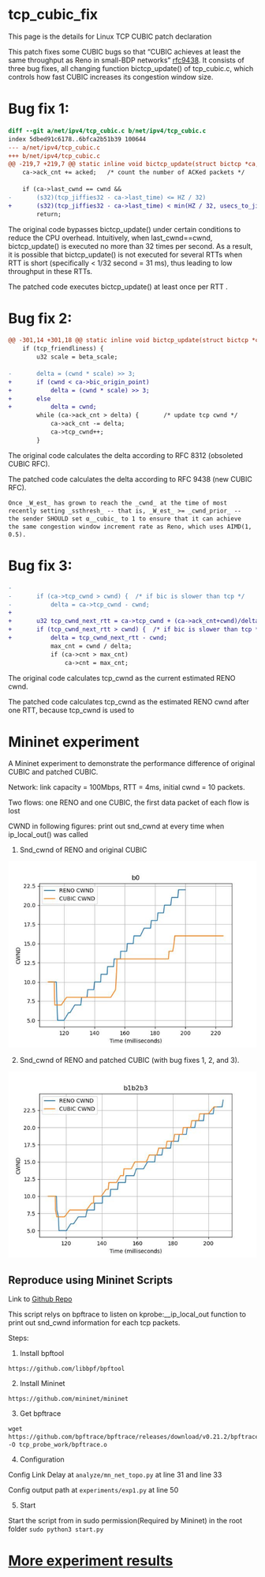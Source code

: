 # tcp_cubic_fix

This page is the details for Linux TCP CUBIC patch declaration 

This patch fixes some CUBIC bugs so that  “CUBIC achieves at least the same throughput as Reno in small-BDP networks” [rfc9438](https://www.rfc-editor.org/rfc/rfc9438.html). 
It consists of three bug fixes, all changing function bictcp_update() of tcp_cubic.c, which controls how fast CUBIC increases its congestion window size.


# Bug fix 1:


```patch
diff --git a/net/ipv4/tcp_cubic.c b/net/ipv4/tcp_cubic.c
index 5dbed91c6178..6bfca2b51b39 100644
--- a/net/ipv4/tcp_cubic.c
+++ b/net/ipv4/tcp_cubic.c
@@ -219,7 +219,7 @@ static inline void bictcp_update(struct bictcp *ca, u32 cwnd, u32 acked)
 	ca->ack_cnt += acked;	/* count the number of ACKed packets */
 
 	if (ca->last_cwnd == cwnd &&
-	    (s32)(tcp_jiffies32 - ca->last_time) <= HZ / 32)
+	    (s32)(tcp_jiffies32 - ca->last_time) < min(HZ / 32, usecs_to_jiffies (ca->delay_min)))
 		return;
```

The original code bypasses bictcp_update() under certain conditions to reduce the CPU overhead. Intuitively, when last_cwnd==cwnd, bictcp_update() is executed no more than 32 times per second. 
As a result, it is possible that bictcp_update() is not executed for several RTTs when RTT is short (specifically < 1/32 second = 31 ms), thus leading to low throughput in these RTTs.

The patched code executes bictcp_update() at least once per RTT .

# Bug fix 2:

 
```patch
@@ -301,14 +301,18 @@ static inline void bictcp_update(struct bictcp *ca, u32 cwnd, u32 acked)
 	if (tcp_friendliness) {
 		u32 scale = beta_scale;
 
-		delta = (cwnd * scale) >> 3;
+		if (cwnd < ca->bic_origin_point)
+			delta = (cwnd * scale) >> 3;
+		else
+			delta = cwnd;
 		while (ca->ack_cnt > delta) {		/* update tcp cwnd */
 			ca->ack_cnt -= delta;
 			ca->tcp_cwnd++;
 		}
```

The original code calculates the delta according to RFC 8312 (obsoleted CUBIC RFC).

The patched code calculates the delta according to RFC 9438 (new CUBIC RFC).

```
Once _W_est_ has grown to reach the _cwnd_ at the time of most
recently setting _ssthresh_ -- that is, _W_est_ >= _cwnd_prior_ --
the sender SHOULD set α__cubic_ to 1 to ensure that it can achieve
the same congestion window increment rate as Reno, which uses AIMD(1,
0.5).
```


# Bug fix 3:

 
```patch
-
-		if (ca->tcp_cwnd > cwnd) {	/* if bic is slower than tcp */
-			delta = ca->tcp_cwnd - cwnd;
+		
+		u32 tcp_cwnd_next_rtt = ca->tcp_cwnd + (ca->ack_cnt+cwnd)/delta;
+		if (tcp_cwnd_next_rtt > cwnd) {  /* if bic is slower than tcp */
+			delta = tcp_cwnd_next_rtt - cwnd;
 			max_cnt = cwnd / delta;
 			if (ca->cnt > max_cnt)
 				ca->cnt = max_cnt;
```

The original code calculates tcp_cwnd as the current estimated RENO cwnd.

The patched code calculates tcp_cwnd as the estimated RENO cwnd after one RTT, because tcp_cwnd is used to   


# Mininet experiment

A Mininet experiment to demonstrate the performance difference of original CUBIC and patched CUBIC.

 
Network: link capacity = 100Mbps, RTT = 4ms, initial cwnd = 10 packets.

Two flows: one RENO and one CUBIC, the first data packet of each flow is lost


CWND in following figures: print out snd_cwnd at every time when ip_local_out() was called


1. Snd_cwnd of RENO and original CUBIC

![Snd_cwnd of RENO and original CUBIC](https://raw.githubusercontent.com/zmrui/tcp_cubic_fix/main/results/Initial%2010%20CWND/First%20group%20RTT%204ms/b0/renocubic_fixb0.jpg)

2. Snd_cwnd of RENO and patched CUBIC (with bug fixes 1, 2, and 3).

![Snd_cwnd of RENO and patched CUBIC](https://raw.githubusercontent.com/zmrui/tcp_cubic_fix/main/results/Initial%2010%20CWND/First%20group%20RTT%204ms/b1b2b3/renocubic_fixb1b2b3.jpg)


 
## Reproduce using Mininet Scripts

Link to [Github Repo](https://github.com/zmrui/tcp_cubic_fix)

This script relys on bpftrace to listen on kprobe:__ip_local_out function to print out snd_cwnd information for each tcp packets.

Steps:

1. Install bpftool

```
https://github.com/libbpf/bpftool
```

2. Install Mininet

```
https://github.com/mininet/mininet
```

3. Get bpftrace
```
wget https://github.com/bpftrace/bpftrace/releases/download/v0.21.2/bpftrace -O tcp_probe_work/bpftrace.o
```

4. Configuration

Config Link Delay at `analyze/mn_net_topo.py` at line 31 and line 33

Config output path at `experiments/exp1.py` at line 50

5. Start

Start the script from in sudo permission(Required by Mininet) in the root folder 
`sudo python3 start.py`

# [More experiment results](more_results.md)